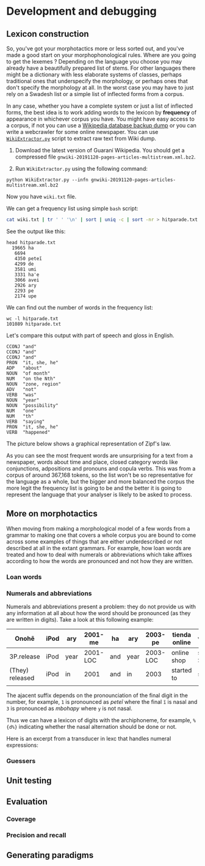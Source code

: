 # Development and debugging

## Lexicon construction

<!--N -->

So, you've got your morphotactics more or less sorted out, and you've made a good start on your morphophonological rules. Where are you going to get the lexemes ? Depending on the language you choose you may already have a beautifully prepared list of stems. For other languages there might be a dictionary with less elaborate systems of classes, perhaps traditional ones that underspecify the morphology, or perhaps ones that don't specify the morphology at all. In the worst case you may have to just rely on a Swadesh list or a simple list of inflected forms from a corpus. 

In any case, whether you have a complete system or just a list of inflected forms, the best idea is to work adding words to the lexicon by **frequency** of appearance in whichever corpus you have. You might have easy access to a corpus, if not you can use a [Wikipedia database backup dump](https://dumps.wikimedia.org/backup-index.html) or you can write a webcrawler for some online newspaper. You can use [`WikiExtractor.py`](https://svn.code.sf.net/p/apertium/svn/trunk/apertium-tools/WikiExtractor.py) script to extract raw text from Wiki dump.


1. Download the latest version of Guaraní Wikipedia.
You should get a compressed file `gnwiki-20191120-pages-articles-multistream.xml.bz2`.

2. Run `WikiExtractor.py` using the following command:

```
python WikiExtractor.py --infn gnwiki-20191120-pages-articles-multistream.xml.bz2
```
Now you have `wiki.txt` file.

We can get a frequency list using simple `bash` script:

```bash
cat wiki.txt | tr ' ' '\n' | sort | uniq -c | sort -nr > hitparade.txt
```

See the output like this:

```
head hitparade.txt 
  19665 ha
   6694 
   4350 peteĩ
   4299 de
   3581 umi
   3331 ha'e
   3066 avei
   2926 ary
   2293 pe
   2174 upe
```

We can find out the number of words in the frequency list:
```
wc -l hitparade.txt 
101089 hitparade.txt
```

Let's compare this output with part of speech and gloss in English. 

```
CCONJ "and"
CCONJ "and"
CCONJ "and"
PRON  "it, she, he"
ADP   "about"
NOUN  "of month"
NUM   "on the Nth"
NOUN  "zone, region"
ADV   "not"
VERB  "was"
NOUN  "year"
NOUN  "possibility"
NUM   "one"
NUM   "th"
VERB  "saying"
PRON  "it, she, he"
VERB  "happened"
```

The picture below shows a graphical representation of Zipf's law. 

<!-- Insert img FMT -->


As you can see the most frequent words are unsurprising for a text from a newspaper, words about time and place, closed category words like conjunctions, adpositions and pronouns and copula verbs. This was from a corpus of around 367,168 tokens, so the list won't be so representative for the language as a whole, but the bigger and more balanced the corpus the more legit the frequency list is going to be and the better it is going to represent the language that your analyser is likely to be asked to process.

## More on morphotactics 

When moving from making a morphological model of a few words from a grammar to making one that covers a whole corpus you are bound to come across some examples of things that are either underdescribed or not described at all in the extant grammars. For example, how loan words are treated and how to deal with numerals or abbreviations which take affixes according to how the words are pronounced and not how they are written.

### Loan words 
<!--N -->



### Numerals and abbreviations 
<!-- N -->

Numerals and abbreviations present a problem: they do not provide us with any information at all about how the word should be pronounced (as they are written in digits). Take a look at this following example: 

| Onohẽ           | iPod | ary  | 2001-me  | ha  | ary  | 2003-pe  | tienda online | vendeha    | puraheikuéra         | ha iTunes  |
|-----------------|------|------|----------|-----|------|----------|---------------|------------|----------------------|------------|
| 3P.release      | iPod | year | 2001-LOC | and | year | 2003-LOC | online shop   | sell-SUBST | song-PL              | and iTunes |
| (They) released | iPod | in   | 2001     | and | in   | 2003     | started to    | sell       | songs in online shop | and iTunes |
|                 |      |      |          |     |      |          |               |            |                      |            |

The ajacent suffix depends on the pronounciation of the final digit in the number, for example, `1` is pronounced as *peteĩ* where the final `ĩ` is nasal and `3` is pronounced as *mbohapy* where `y` is not nasal.

Thus we can have a lexicon of digits with the archiphoneme, for example,  `%{d%}` indicating whether the nasal alternation should be done or not.


Here is an excerpt from a transducer in lexc that handles numeral expressions:

### Guessers 
<!-- FMT -->

## Unit testing 
<!-- FMT -->

## Evaluation
<!-- FMT -->

### Coverage 

### Precision and recall 


## Generating paradigms 
<!-- FMT -->


